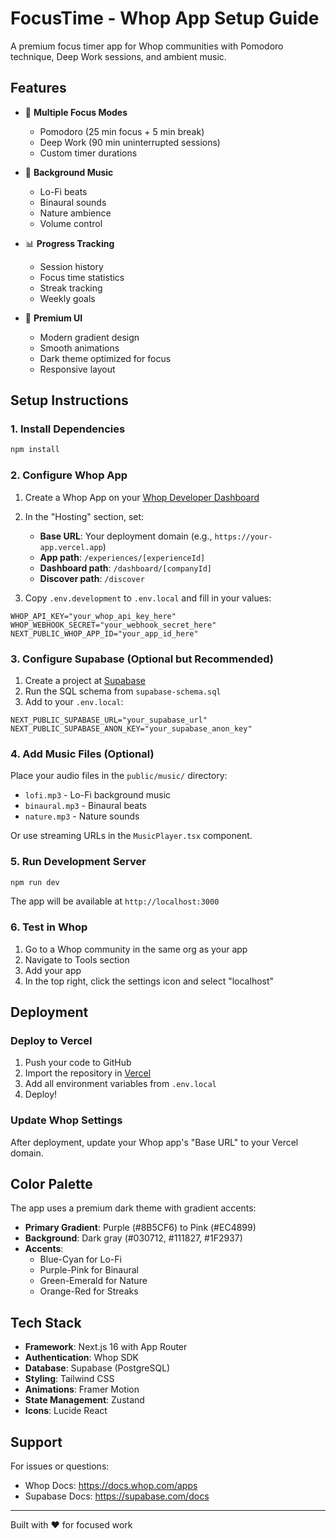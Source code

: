 # FocusTime - Whop App Setup Guide

A premium focus timer app for Whop communities with Pomodoro technique, Deep Work sessions, and ambient music.

## Features

- 🎯 **Multiple Focus Modes**
  - Pomodoro (25 min focus + 5 min break)
  - Deep Work (90 min uninterrupted sessions)
  - Custom timer durations

- 🎵 **Background Music**
  - Lo-Fi beats
  - Binaural sounds
  - Nature ambience
  - Volume control

- 📊 **Progress Tracking**
  - Session history
  - Focus time statistics
  - Streak tracking
  - Weekly goals

- 🎨 **Premium UI**
  - Modern gradient design
  - Smooth animations
  - Dark theme optimized for focus
  - Responsive layout

## Setup Instructions

### 1. Install Dependencies

```bash
npm install
```

### 2. Configure Whop App

1. Create a Whop App on your [Whop Developer Dashboard](https://whop.com/dashboard/developer/)
2. In the "Hosting" section, set:
   - **Base URL**: Your deployment domain (e.g., `https://your-app.vercel.app`)
   - **App path**: `/experiences/[experienceId]`
   - **Dashboard path**: `/dashboard/[companyId]`
   - **Discover path**: `/discover`

3. Copy `.env.development` to `.env.local` and fill in your values:

```env
WHOP_API_KEY="your_whop_api_key_here"
WHOP_WEBHOOK_SECRET="your_webhook_secret_here"
NEXT_PUBLIC_WHOP_APP_ID="your_app_id_here"
```

### 3. Configure Supabase (Optional but Recommended)

1. Create a project at [Supabase](https://supabase.com)
2. Run the SQL schema from `supabase-schema.sql`
3. Add to your `.env.local`:

```env
NEXT_PUBLIC_SUPABASE_URL="your_supabase_url"
NEXT_PUBLIC_SUPABASE_ANON_KEY="your_supabase_anon_key"
```

### 4. Add Music Files (Optional)

Place your audio files in the `public/music/` directory:
- `lofi.mp3` - Lo-Fi background music
- `binaural.mp3` - Binaural beats
- `nature.mp3` - Nature sounds

Or use streaming URLs in the `MusicPlayer.tsx` component.

### 5. Run Development Server

```bash
npm run dev
```

The app will be available at `http://localhost:3000`

### 6. Test in Whop

1. Go to a Whop community in the same org as your app
2. Navigate to Tools section
3. Add your app
4. In the top right, click the settings icon and select "localhost"

## Deployment

### Deploy to Vercel

1. Push your code to GitHub
2. Import the repository in [Vercel](https://vercel.com/new)
3. Add all environment variables from `.env.local`
4. Deploy!

### Update Whop Settings

After deployment, update your Whop app's "Base URL" to your Vercel domain.

## Color Palette

The app uses a premium dark theme with gradient accents:

- **Primary Gradient**: Purple (#8B5CF6) to Pink (#EC4899)
- **Background**: Dark gray (#030712, #111827, #1F2937)
- **Accents**: 
  - Blue-Cyan for Lo-Fi
  - Purple-Pink for Binaural
  - Green-Emerald for Nature
  - Orange-Red for Streaks

## Tech Stack

- **Framework**: Next.js 16 with App Router
- **Authentication**: Whop SDK
- **Database**: Supabase (PostgreSQL)
- **Styling**: Tailwind CSS
- **Animations**: Framer Motion
- **State Management**: Zustand
- **Icons**: Lucide React

## Support

For issues or questions:
- Whop Docs: https://docs.whop.com/apps
- Supabase Docs: https://supabase.com/docs

---

Built with ❤️ for focused work
